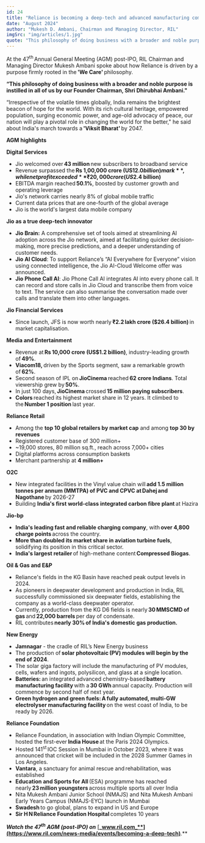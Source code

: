 ```yaml
---
id: 24
title: "Reliance is becoming a deep-tech and advanced manufacturing company to propel growth for a Viksit Bharat"
date: "August 2024"
author: "Mukesh D. Ambani, Chairman and Managing Director, RIL"
imgSrc: "img/articles/1.jpg"
quote: "This philosophy of doing business with a broader and noble purpose is instilled in all of us by our Founder Chairman, Shri Dhirubhai Ambani."
---
```


At the 47<sup>th</sup> Annual General Meeting (AGM) post-IPO, RIL Chairman and Managing Director Mukesh Ambani spoke about how Reliance is driven by a purpose firmly rooted in the **'We Care'** philosophy.

**“This philosophy of doing business with a broader and noble purpose is instilled in all of us by our Founder Chairman, Shri Dhirubhai Ambani."**

“Irrespective of the volatile times globally, India remains the brightest beacon of hope for the world. With its rich cultural heritage, empowered population, surging economic power, and age-old advocacy of peace, our nation will play a pivotal role in changing the world for the better," he said about India's march towards a **'Viksit Bharat'** by 2047.

**AGM highlights**

**Digital Services**

- Jio welcomed over **43 million** new subscribers to broadband service
- Revenue surpassed the **Rs 1,00,000 crore (US$12.0 billion) mark**, while net profit exceeded **₹20,000 crore (US$2.4 billion)**
- EBITDA margin reached **50.1%**, boosted by customer growth and operating leverage
- Jio's network carries nearly 8% of global mobile traffic
- Current data prices that are one-fourth of the global average
- Jio is the world's largest data mobile company

**Jio as a true deep-tech innovator**

- **Jio Brain:** A comprehensive set of tools aimed at streamlining AI adoption across the Jio network, aimed at facilitating quicker decision-making, more precise predictions, and a deeper understanding of customer needs.
- **Jio AI Cloud**: To support Reliance’s “AI Everywhere for Everyone” vision using connected intelligence, the Jio AI-Cloud Welcome offer was announced.
- **Jio Phone Call AI**: Jio Phone Call AI integrates AI into every phone call. It can record and store calls in Jio Cloud and transcribe them from voice to text. The service can also summarise the conversation made over calls and translate them into other languages.

**Jio Financial Services**

- Since launch, JFS is now worth nearly **₹2.2 lakh crore ($26.4 billion)** in market capitalisation.

**Media and Entertainment**

- Revenue at **Rs** **10,000 crore (US$1.2 billion)**, industry-leading growth of **49%**.
- **Viacom18,** driven by the Sports segment, saw a remarkable growth of **62%**.
- Second season of IPL on **JioCinema** reached **62 crore Indians**. Total viewership grew by **50%**.
- In just 100 days, **JioCinema** crossed **15 million paying subscribers**.
- **Colors** reached its highest market share in 12 years. It climbed to the **Number 1 position** last year.

**Reliance Retail**

- Among the **top 10 global retailers by market cap** and among **top 30 by revenues**
- Registered customer base of 300 million+
- ~19,000 stores, 80 million sq.ft., reach across 7,000+ cities
- Digital platforms across consumption baskets
- Merchant partnership at **4 million+**

**O2C**

- New integrated facilities in the Vinyl value chain will **add 1.5 million tonnes per annum (MMTPA) of PVC and CPVC at Dahej and Nagothane** by 2026-27
- Building **India's first world-class integrated carbon fibre plant** at Hazira

**Jio-bp**

- **India's leading fast and reliable charging company**, with **over 4,800 charge points** across the country.
- **More than doubled its market share in aviation turbine fuels**, solidifying its position in this critical sector.
- **India's largest retailer** of high-methane content **Compressed Biogas**.

**Oil & Gas and E&P**

- Reliance's fields in the KG Basin have reached peak output levels in 2024.
- As pioneers in deepwater development and production in India, RIL successfully commissioned six deepwater fields, establishing the company as a world-class deepwater operator.
- Currently, production from the KG D6 fields is nearly **30 MMSCMD of gas** and **22,000 barrels** per day of condensate.
- RIL contributes **nearly 30% of India's domestic gas production.**

**New Energy**

- **Jamnagar** - the cradle of RIL’s New Energy business
- The production of **solar photovoltaic** **(PV) modules will begin by the end of 2024**.
- The solar giga factory will include the manufacturing of PV modules, cells, wafers and ingots, polysilicon, and glass at a single location.
- **Batteries:** an integrated advanced chemistry-based **battery manufacturing facility** with a **30 GWh** annual capacity. Production will commence by second half of next year.
- **Green hydrogen and green fuels: A** **fully automated, multi-GW electrolyser manufacturing facility** on the west coast of India, to be ready by 2026.

**Reliance Foundation**

- Reliance Foundation, in association with Indian Olympic Committee, hosted the first-ever **India House** at the Paris 2024 Olympics.
- Hosted 141<sup>st</sup> IOC Session in Mumbai in October 2023, where it was announced that cricket will be included in the 2028 Summer Games in Los Angeles.
- **Vantara**, a sanctuary for animal rescue and rehabilitation, was established​
- **Education and Sports for All** (ESA) programme has reached nearly **23 million youngsters** across multiple sports all over India
- Nita Mukesh Ambani Junior School (NMAJS) and Nita Mukesh Ambani Early Years Campus (NMAJS-EYC) launch in Mumbai
- **Swadesh** to go global, plans to expand in US and Europe
- **Sir H N Reliance Foundation Hospital** completes 10 years

**_Watch the 47<sup>th</sup> AGM (post-IPO) on_** [**_www.ril.com_**](https://www.ril.com/news-media/events/becoming-a-deep-tech)**_._**

&nbsp;
